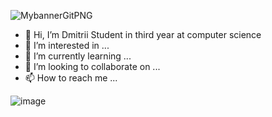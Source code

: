 


![MybannerGitPNG](https://user-images.githubusercontent.com/97243628/158802371-3a500895-b493-4f37-804b-8124a8126667.PNG)



- 👋 Hi, I’m Dmitrii Student in third year at computer science 
- 👀 I’m interested in ...
- 🌱 I’m currently learning ...
- 💞️ I’m looking to collaborate on ...
- 📫 How to reach me ...

<!---
l3miage-crivoid/l3miage-crivoid is a ✨ special ✨ repository because its `README.md` (this file) appears on your GitHub profile.
You can click the Preview link to take a look at your changes.
--->
![image](https://user-images.githubusercontent.com/97243628/158800898-7701ca59-77ae-4576-982c-563cc35fa2a8.png)

